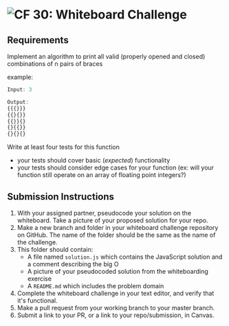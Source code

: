 ![CF](https://camo.githubusercontent.com/70edab54bba80edb7493cad3135e9606781cbb6b/687474703a2f2f692e696d6775722e636f6d2f377635415363382e706e67) 30: Whiteboard Challenge
===

## Requirements
Implement an algorithm to print all valid (properly opened and closed) combinations of n pairs of braces

example:
```javascript
Input: 3

Output: 
{{{}}} 
{{}{}}
{{}}{} 
{}{{}}
{}{}{}
```

Write at least four tests for this function
* your tests should cover basic (*expected*) functionality
* your tests should consider edge cases for your function (ex: will your function still operate on an array of floating point integers?)

## Submission Instructions

1. With your assigned partner, pseudocode your solution on the whiteboard. Take a picture of your proposed solution for your repo.
1. Make a new branch and folder in your whiteboard challenge repository on GitHub. The name of the folder should be the same as the name of the challenge.
1. This folder should contain:
	- A file named `solution.js` which contains the JavaScript solution and a comment describing the big O
	- A picture of your pseudocoded solution from the whiteboarding exercise
	- A `README.md` which includes the problem domain
1. Complete the whiteboard challenge in your text editor, and verify that it's functional.
1. Make a pull request from your working branch to your master branch.
1. Submit a link to your PR, or a link to your repo/submission, in Canvas.
